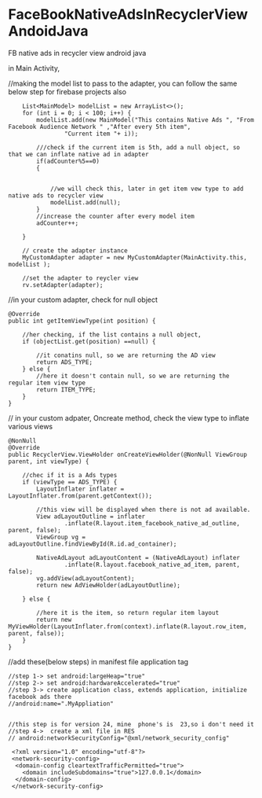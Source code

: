 # FaceBookNativeAdsInRecyclerViewAndoidJava
FB native ads in recycler view android java

in Main Activity, 

 //making the model list to pass to the adapter,  you can follow the same below step for firebase projects also
 
        List<MainModel> modelList = new ArrayList<>();
        for (int i = 0; i < 100; i++) {
            modelList.add(new MainModel("This contains Native Ads ", "From Facebook Audience Network " ,"After every 5th item",
                    "Current item "+ i));

            ///check if the current item is 5th, add a null object, so that we can inflate native ad in adapter
            if(adCounter%5==0)
            {


                //we will check this, later in get item vew type to add native ads to recycler view
                modelList.add(null);
            }
            //increase the counter after every model item
            adCounter++;

        }

        // create the adapter instance
        MyCustomAdapter adapter = new MyCustomAdapter(MainActivity.this, modelList );

        //set the adapter to reycler view
        rv.setAdapter(adapter);
        
        
 //in your custom adapter, check for null object
     
     
    @Override
    public int getItemViewType(int position) {

        //her checking, if the list contains a null object,
        if (objectList.get(position) ==null) {

            //it conatins null, so we are returning the AD view
            return ADS_TYPE;
        } else {
            //here it doesn't contain null, so we are returning the regular item view type
            return ITEM_TYPE;
        }
    }
    
    
    
 // in your custom adpater, Oncreate method, check the view type to inflate various views
 
    @NonNull
    @Override
    public RecyclerView.ViewHolder onCreateViewHolder(@NonNull ViewGroup parent, int viewType) {

        //chec if it is a Ads types
        if (viewType == ADS_TYPE) {
            LayoutInflater inflater = LayoutInflater.from(parent.getContext());

            //this view will be displayed when there is not ad available.
            View adLayoutOutline = inflater
                    .inflate(R.layout.item_facebook_native_ad_outline, parent, false);
            ViewGroup vg = adLayoutOutline.findViewById(R.id.ad_container);

            NativeAdLayout adLayoutContent = (NativeAdLayout) inflater
                    .inflate(R.layout.facebook_native_ad_item, parent, false);
            vg.addView(adLayoutContent);
            return new AdViewHolder(adLayoutOutline);
            
        } else {

            //here it is the item, so return regular item layout
            return new MyViewHolder(LayoutInflater.from(context).inflate(R.layout.row_item, parent, false));
        }
    }
    
    
   //add these(below steps) in manifest file application tag

    //step 1-> set android:largeHeap="true"
    //step 2-> set android:hardwareAccelerated="true"
    //step 3-> create application class, extends application, initialize facebook ads there
    //android:name=".MyAppliation"


    //this step is for version 24, mine  phone's is  23,so i don't need it
    //step 4->  create a xml file in RES
    // android:networkSecurityConfig="@xml/network_security_config"
    
     <?xml version="1.0" encoding="utf-8"?>
     <network-security-config>
      <domain-config cleartextTrafficPermitted="true">
        <domain includeSubdomains="true">127.0.0.1</domain>
      </domain-config>
     </network-security-config>
